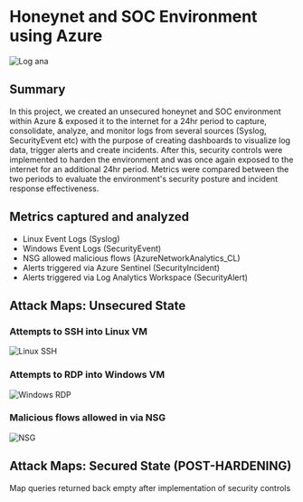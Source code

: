 # Honeynet and SOC Environment using Azure

![Log ana](https://github.com/emeka789/SiemLab/assets/99328320/5e785f6b-fa0e-4a5e-be95-69e9777b7299)

## Summary

In this project, we created an unsecured honeynet and SOC environment within Azure & exposed it to the internet for a 24hr period to capture, consolidate, analyze, and monitor logs from several sources (Syslog, SecurityEvent etc) with the purpose of creating dashboards to visualize log data, trigger alerts and create incidents. After this, security controls were implemented to harden the environment and was once again exposed to the internet for an additional 24hr period. Metrics were compared between the two periods to evaluate the environment's security posture and incident response effectiveness.

## Metrics captured and analyzed

- Linux Event Logs (Syslog)
- Windows Event Logs (SecurityEvent)
- NSG allowed malicious flows (AzureNetworkAnalytics_CL)
- Alerts triggered via Azure Sentinel (SecurityIncident)
- Alerts triggered via Log Analytics Workspace (SecurityAlert)

## Attack Maps: Unsecured State

### Attempts to SSH into Linux VM
![Linux SSH](https://github.com/emeka789/emeka789/assets/99328320/15323529-2c39-457c-9bc5-39d00deb1c1d)

### Attempts to RDP into Windows VM
![Windows RDP](https://github.com/emeka789/emeka789/assets/99328320/5c4683eb-2e66-4ccb-ad25-4fc4922491b0)

### Malicious flows allowed in via NSG
![NSG](https://github.com/emeka789/emeka789/assets/99328320/ce49c11a-78a6-41be-9fad-be8bb0524ebc)

## Attack Maps: Secured State (POST-HARDENING)
  Map queries returned back empty after implementation of security controls
  



